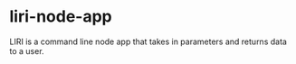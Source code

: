 # liri-node-app
LIRI is a command line node app that takes in parameters and returns data to a user. 
